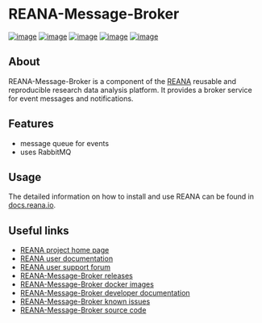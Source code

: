 # REANA-Message-Broker

[![image](https://github.com/reanahub/reana-message-broker/workflows/CI/badge.svg)](https://github.com/reanahub/reana-message-broker/actions)
[![image](https://readthedocs.org/projects/reana-message-broker/badge/?version=latest)](https://reana-message-broker.readthedocs.io/en/latest/?badge=latest)
[![image](https://codecov.io/gh/reanahub/reana-message-broker/branch/master/graph/badge.svg)](https://codecov.io/gh/reanahub/reana-message-broker)
[![image](https://img.shields.io/badge/discourse-forum-blue.svg)](https://forum.reana.io)
[![image](https://img.shields.io/github/license/reanahub/reana-message-broker.svg)](https://github.com/reanahub/reana-message-broker/blob/master/LICENSE)

## About

REANA-Message-Broker is a component of the [REANA](http://www.reana.io/) reusable and
reproducible research data analysis platform. It provides a broker service for event
messages and notifications.

## Features

- message queue for events
- uses RabbitMQ

## Usage

The detailed information on how to install and use REANA can be found in
[docs.reana.io](https://docs.reana.io).

## Useful links

- [REANA project home page](http://www.reana.io/)
- [REANA user documentation](https://docs.reana.io)
- [REANA user support forum](https://forum.reana.io)
- [REANA-Message-Broker releases](https://reana-message-broker.readthedocs.io/en/latest#changes)
- [REANA-Message-Broker docker images](https://hub.docker.com/r/reanahub/reana-message-broker)
- [REANA-Message-Broker developer documentation](https://reana-message-broker.readthedocs.io/)
- [REANA-Message-Broker known issues](https://github.com/reanahub/reana-message-broker/issues)
- [REANA-Message-Broker source code](https://github.com/reanahub/reana-message-broker)
